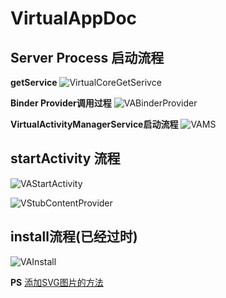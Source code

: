 ﻿# VirtualAppDoc

## Server Process 启动流程

**getService**
![VirtualCoreGetSerivce](https://rawgit.com/prife/VirtualAppDoc/master/pngs/VirtualCoreGetSerivce.svg)

**Binder Provider调用过程**
![VABinderProvider](https://rawgit.com/prife/VirtualAppDoc/master/pngs/VABinderProvider.svg)

**VirtualActivityManagerService启动流程**
![VAMS](https://rawgit.com/prife/VirtualAppDoc/master/pngs/VAMS.svg)

## startActivity 流程

![VAStartActivity](https://rawgit.com/prife/VirtualAppDoc/master/pngs/VAStartActivity.svg)

![VStubContentProvider](https://rawgit.com/prife/VirtualAppDoc/master/pngs/VStubContentProvider.svg)

## install流程(已经过时)
![VAInstall](https://rawgit.com/prife/VirtualAppDoc/master/pngs/VAInstall.svg)


**PS**
[添加SVG图片的方法](http://stackoverflow.com/questions/13808020/include-an-svg-hosted-on-github-in-markdown)
